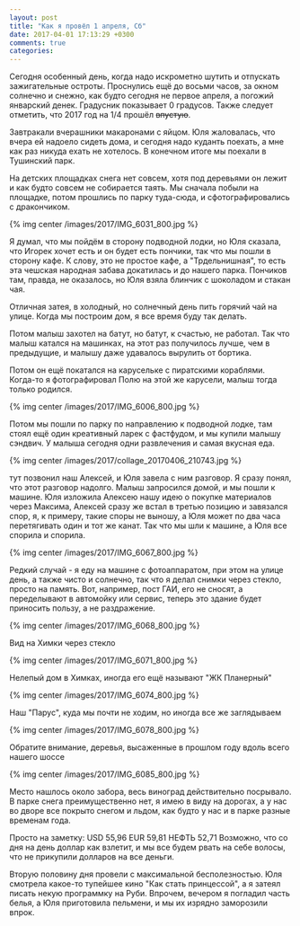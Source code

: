 ```yaml
---
layout: post
title: "Как я провёл 1 апреля, Сб"
date: 2017-04-01 17:13:29 +0300
comments: true
categories: 
---
```

Сегодня особенный день, когда надо искрометно шутить и отпускать зажигательные остроты. Проснулись ещё до восьми часов, за окном солнечно и снежно, как будто сегодня не первое апреля, а погожий январский денек. Градусник показывает 0 градусов. Также следует отметить, что 2017 год на 1/4 прошёл ~~впустую~~.

Завтракали вчерашники макаронами с яйцом. Юля жаловалась, что вчера ей надоело сидеть дома, и сегодня надо куданть поехать, а мне как раз никуда ехать не хотелось. В конечном итоге мы поехали в Тушинский парк.

На детских площадках снега нет совсем, хотя под деревьями он лежит и как будто совсем не собирается таять. Мы сначала побыли на площадке, потом прошлись по парку туда-сюда, и сфотографировались с дракончиком.

{% img center /images/2017/IMG_6031_800.jpg %}

Я думал, что мы пойдём в сторону подводной лодки, но Юля сказала, что Игорек хочет есть и он будет есть пончики, так что мы пошли в сторону кафе. К слову, это не простое кафе, а "Трдельнишная", то есть эта чешская народная забава докатилась и до нашего парка. Пончиков там, правда, не оказалось, но Юля взяла блинчик с шоколадом и стакан чая. 

Отличная затея, в холодный, но солнечный день пить горячий чай на улице. Когда мы построим дом, я все время буду так делать.

Потом малыш захотел на батут, но батут, к счастью, не работал. Так что малыш катался на машинках, на этот раз получилось лучше, чем в предыдущие, и малышу даже удавалось вырулить от бортика.

Потом он ещё покатался на карусельке с пиратскими кораблями. Когда-то я фотографировал Полю на этой же карусели, малыш тогда только родился.

{% img center /images/2017/IMG_6006_800.jpg %}

Потом мы пошли по парку по направлению к подводной лодке, там стоял ещё один креативный ларек с фастфудом, и мы купили малышу сэндвич. У малыша сегодня одни развлечения и самая вкусная еда.

{% img center /images/2017/collage_20170406_210743.jpg %}

тут позвонил наш Алексей, и Юля завела с ним разговор. Я сразу понял, что этот разговор надолго. Малыш запросился домой, и мы пошли к машине. Юля изложила Алексею нашу идею о покупке материалов через Максима, Алексей сразу же встал в третью позицию и завязался спор, я, к примеру, такие споры не выношу, а Юля может по два часа перетягивать один и тот же канат. Так что мы шли к машине, а Юля все спорила и спорила.

{% img center /images/2017/IMG_6067_800.jpg %}

Редкий случай - я еду на машине с фотоаппаратом, при этом на улице день, а также чисто и солнечно, так что я делал снимки через стекло, просто на память. Вот, например, пост ГАИ, его не сносят, а переделывают в автомойку или сервис, теперь это здание будет приносить пользу, а не раздражение. 

{% img center /images/2017/IMG_6068_800.jpg %}

Вид на Химки через стекло

{% img center /images/2017/IMG_6071_800.jpg %}

Нелепый дом в Химках, иногда его ещё называют "ЖК Планерный"

{% img center /images/2017/IMG_6074_800.jpg %}

Наш "Парус", куда мы почти не ходим, но иногда все же заглядываем

{% img center /images/2017/IMG_6078_800.jpg %}

Обратите внимание, деревья, высаженные в прошлом году вдоль всего нашего шоссе

{% img center /images/2017/IMG_6085_800.jpg %}

Место нашлось около забора, весь виноград действительно посрывало. В парке снега преимущественно нет, я имею в виду на дорогах, а у нас во дворе все покрыто снегом и льдом, как будто у нас и в парке разные временам года.

Просто на заметку: USD 55,96 EUR 59,81 НЕФТЬ 52,71 Возможно, что со дня на день доллар как взлетит, и мы все будем рвать на себе волосы, что не прикупили долларов на все деньги.

Вторую половину дня провели с максимальной бесполезностью. Юля смотрела какое-то тупейшее кино "Как стать принцессой", а я затеял писать некую программку на Руби. Впрочем, вечером я погладил часть белья, а Юля приготовила пельмени, и мы их изрядно заморозили впрок.

